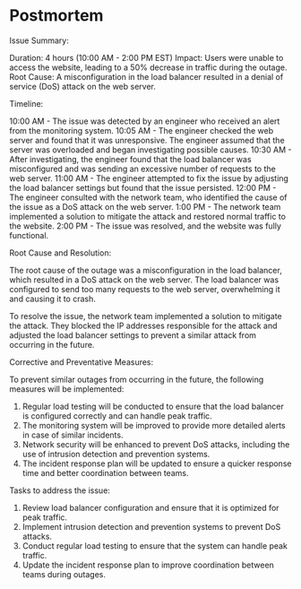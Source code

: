 # Postmortem

Issue Summary:

Duration: 4 hours (10:00 AM - 2:00 PM EST)
Impact: Users were unable to access the website, leading to a 50% decrease in traffic during the outage.
Root Cause: A misconfiguration in the load balancer resulted in a denial of service (DoS) attack on the web server.

Timeline:

10:00 AM - The issue was detected by an engineer who received an alert from the monitoring system.
10:05 AM - The engineer checked the web server and found that it was unresponsive. The engineer assumed that the server was overloaded and began investigating possible causes.
10:30 AM - After investigating, the engineer found that the load balancer was misconfigured and was sending an excessive number of requests to the web server.
11:00 AM - The engineer attempted to fix the issue by adjusting the load balancer settings but found that the issue persisted.
12:00 PM - The engineer consulted with the network team, who identified the cause of the issue as a DoS attack on the web server.
1:00 PM - The network team implemented a solution to mitigate the attack and restored normal traffic to the website.
2:00 PM - The issue was resolved, and the website was fully functional.

Root Cause and Resolution:

The root cause of the outage was a misconfiguration in the load balancer, which resulted in a DoS attack on the web server. The load balancer was configured to send too many requests to the web server, overwhelming it and causing it to crash.

To resolve the issue, the network team implemented a solution to mitigate the attack. They blocked the IP addresses responsible for the attack and adjusted the load balancer settings to prevent a similar attack from occurring in the future.

Corrective and Preventative Measures:

To prevent similar outages from occurring in the future, the following measures will be implemented:

1. Regular load testing will be conducted to ensure that the load balancer is configured correctly and can handle peak traffic.
2. The monitoring system will be improved to provide more detailed alerts in case of similar incidents.
3. Network security will be enhanced to prevent DoS attacks, including the use of intrusion detection and prevention systems.
4. The incident response plan will be updated to ensure a quicker response time and better coordination between teams.

Tasks to address the issue:

1. Review load balancer configuration and ensure that it is optimized for peak traffic.
2. Implement intrusion detection and prevention systems to prevent DoS attacks.
3. Conduct regular load testing to ensure that the system can handle peak traffic.
4. Update the incident response plan to improve coordination between teams during outages.
